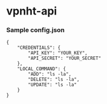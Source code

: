 # vpnht-api

### Sample config.json
```
{
    "CREDENTIALS": {
        "API_KEY": "YOUR_KEY",
        "API_SECRET": "YOUR_SECRET"
    },
    "LOCAL_COMMAND": {
        "ADD": "ls -la",
        "DELETE": "ls -la",
        "UPDATE": "ls -la"
    }
}
```
